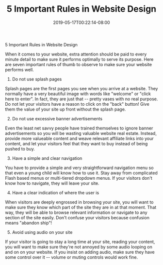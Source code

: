 ﻿---
title: "5 Important Rules in Website Design"
date: 2019-05-17T00:22:14-08:00
description: "Web Design Tips for Web Success"
featured_image: "/images/Web Design.jpg"
tags: ["Web Design"]
---

5 Important Rules in Website Design


When it comes to your website, extra attention should be paid to every minute detail to make sure it performs optimally to serve its purpose. Here are seven important rules of thumb to observe to make sure your website performs well. 

1) Do not use splash pages

Splash pages are the first pages you see when you arrive at a website. They normally have a very beautiful image with words like "welcome" or "click here to enter". In fact, they are just that -- pretty vases with no real purpose. Do not let your visitors have a reason to click on the "back" button! Give them the value of your site up front without the splash page.

2) Do not use excessive banner advertisements

Even the least net savvy people have trained themselves to ignore banner advertisements so you will be wasting valuable website real estate. Instead, provide more valueable content and weave relevant affiliate links into your content, and let your visitors feel that they want to buy instead of being pushed to buy. 

3) Have a simple and clear navigation

You have to provide a simple and very straightforward navigation menu so that even a young child will know how to use it. Stay away from complicated Flash based menus or multi-tiered dropdown menus. If your visitors don't know how to navigate, they will leave your site. 

4) Have a clear indication of where the user is

When visitors are deeply engrossed in browsing your site, you will want to make sure they know which part of the site they are in at that moment. That way, they will be able to browse relevant information or navigate to any section of the site easily. Don't confuse your visitors because confusion means "abandon ship"!

5) Avoid using audio on your site

If your visitor is going to stay a long time at your site, reading your content, you will want to make sure they're not annoyed by some audio looping on and on on your website. If you insist on adding audio, make sure they have some control over it -- volume or muting controls would work fine. 
